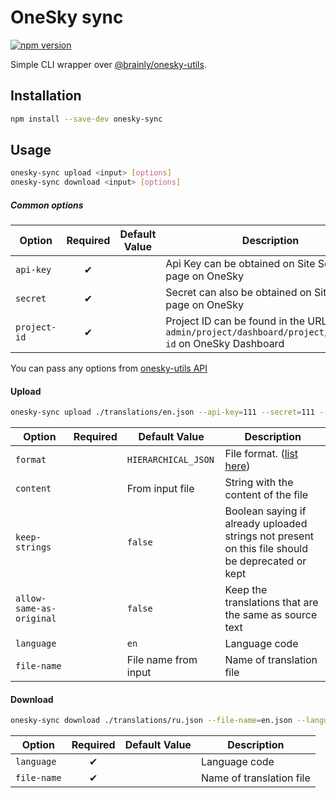 # OneSky sync

[![npm version](https://badge.fury.io/js/onesky-sync.svg)](https://www.npmjs.com/package/onesky-sync)

Simple CLI wrapper over [@brainly/onesky-utils](https://github.com/brainly/nodejs-onesky-utils).

## Installation

```bash
npm install --save-dev onesky-sync
```

## Usage

```bash
onesky-sync upload <input> [options]
onesky-sync download <input> [options]
```

##### Common options

| Option       | Required | Default Value | Description                                                                                          |
| ------------ | :------: | ------------- | ---------------------------------------------------------------------------------------------------- |
| `api-key`    |    ✔     |               | Api Key can be obtained on Site Settings page on OneSky                                              |
| `secret`     |    ✔     |               | Secret can also be obtained on Site Settings page on OneSky                                          |
| `project-id` |    ✔     |               | Project ID can be found in the URL `admin/project/dashboard/project/:project-id` on OneSky Dashboard |

You can pass any options from [onesky-utils API](https://github.com/brainly/nodejs-onesky-utils#api)

#### Upload

```bash
onesky-sync upload ./translations/en.json --api-key=111 --secret=111 --project-id=111
```

| Option                   | Required | Default Value        | Description                                                                                                      |
| ------------------------ | :------: | -------------------- | ---------------------------------------------------------------------------------------------------------------- |
| `format`                 |          | `HIERARCHICAL_JSON`  | File format. ([list here](https://github.com/onesky/api-documentation-platform/blob/master/reference/format.md)) |
| `content`                |          | From input file      | String with the content of the file                                                                              |
| `keep-strings`           |          | `false`              | Boolean saying if already uploaded strings not present on this file should be deprecated or kept                 |
| `allow-same-as-original` |          | `false`              | Keep the translations that are the same as source text                                                           |
| `language`               |          | `en`                 | Language code                                                                                                    |
| `file-name`              |          | File name from input | Name of translation file                                                                                         |

#### Download

```bash
onesky-sync download ./translations/ru.json --file-name=en.json --language=ru --api-key=111 --secret=111 --project-id=111
```

| Option      | Required | Default Value | Description              |
| ----------- | :------: | ------------- | ------------------------ |
| `language`  |    ✔     |               | Language code            |
| `file-name` |    ✔     |               | Name of translation file |
